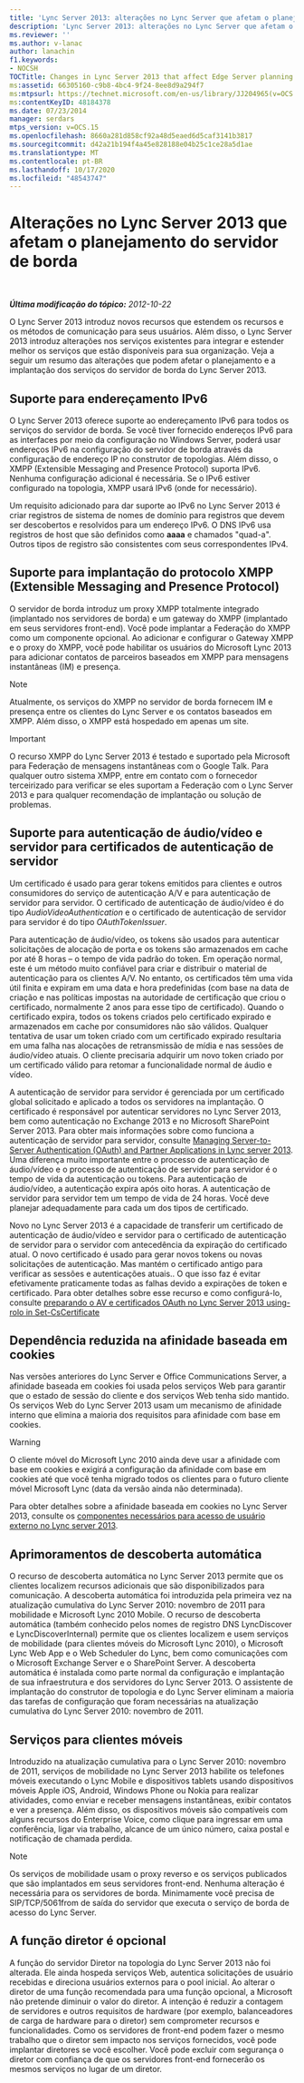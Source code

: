 ```yaml
---
title: 'Lync Server 2013: alterações no Lync Server que afetam o planejamento do servidor de borda'
description: 'Lync Server 2013: alterações no Lync Server que afetam o planejamento do servidor de borda.'
ms.reviewer: ''
ms.author: v-lanac
author: lanachin
f1.keywords:
- NOCSH
TOCTitle: Changes in Lync Server 2013 that affect Edge Server planning
ms:assetid: 66305160-c9b8-4bc4-9f24-8ee8d9a294f7
ms:mtpsurl: https://technet.microsoft.com/en-us/library/JJ204965(v=OCS.15)
ms:contentKeyID: 48184378
ms.date: 07/23/2014
manager: serdars
mtps_version: v=OCS.15
ms.openlocfilehash: 8660a281d858cf92a48d5eaed6d5caf3141b3817
ms.sourcegitcommit: d42a21b194f4a45e828188e04b25c1ce28a5d1ae
ms.translationtype: MT
ms.contentlocale: pt-BR
ms.lasthandoff: 10/17/2020
ms.locfileid: "48543747"
---
```

# <a name="changes-in-lync-server-2013-that-affect-edge-server-planning"></a>Alterações no Lync Server 2013 que afetam o planejamento do servidor de borda

<div data-xmlns="http://www.w3.org/1999/xhtml">

<div class="topic" data-xmlns="http://www.w3.org/1999/xhtml" data-msxsl="urn:schemas-microsoft-com:xslt" data-cs="https://msdn.microsoft.com/">

<div data-asp="https://msdn2.microsoft.com/asp">



</div>

<div id="mainSection">

<div id="mainBody">

<span> </span>

_**Última modificação do tópico:** 2012-10-22_

O Lync Server 2013 introduz novos recursos que estendem os recursos e os métodos de comunicação para seus usuários. Além disso, o Lync Server 2013 introduz alterações nos serviços existentes para integrar e estender melhor os serviços que estão disponíveis para sua organização. Veja a seguir um resumo das alterações que podem afetar o planejamento e a implantação dos serviços do servidor de borda do Lync Server 2013.

<div>

## <a name="support-for-ipv6-addressing"></a>Suporte para endereçamento IPv6

O Lync Server 2013 oferece suporte ao endereçamento IPv6 para todos os serviços do servidor de borda. Se você tiver fornecido endereços IPv6 para as interfaces por meio da configuração no Windows Server, poderá usar endereços IPv6 na configuração do servidor de borda através da configuração de endereço IP no construtor de topologias. Além disso, o XMPP (Extensible Messaging and Presence Protocol) suporta IPv6. Nenhuma configuração adicional é necessária. Se o IPv6 estiver configurado na topologia, XMPP usará IPv6 (onde for necessário).

Um requisito adicionado para dar suporte ao IPv6 no Lync Server 2013 é criar registros de sistema de nomes de domínio para registros que devem ser descobertos e resolvidos para um endereço IPv6. O DNS IPv6 usa registros de host que são definidos como **aaaa** e chamados "quad-a". Outros tipos de registro são consistentes com seus correspondentes IPv4.

</div>

<div>

## <a name="support-for-extensible-messaging-and-presence-protocol-xmpp-deployment"></a>Suporte para implantação do protocolo XMPP (Extensible Messaging and Presence Protocol)

O servidor de borda introduz um proxy XMPP totalmente integrado (implantado nos servidores de borda) e um gateway do XMPP (implantado em seus servidores front-end). Você pode implantar a Federação do XMPP como um componente opcional. Ao adicionar e configurar o Gateway XMPP e o proxy do XMPP, você pode habilitar os usuários do Microsoft Lync 2013 para adicionar contatos de parceiros baseados em XMPP para mensagens instantâneas (IM) e presença.

<div>


> [!NOTE]  
> Atualmente, os serviços do XMPP no servidor de borda fornecem IM e presença entre os clientes do Lync Server e os contatos baseados em XMPP. Além disso, o XMPP está hospedado em apenas um site.



</div>

<div>


> [!IMPORTANT]  
> O recurso XMPP do Lync Server 2013 é testado e suportado pela Microsoft para Federação de mensagens instantâneas com o Google Talk. Para qualquer outro sistema XMPP, entre em contato com o fornecedor terceirizado para verificar se eles suportam a Federação com o Lync Server 2013 e para qualquer recomendação de implantação ou solução de problemas.



</div>

</div>

<div>

## <a name="support-for-rolling-audiovideo-authentication-and-server-to-server-authentication-certificates"></a>Suporte para autenticação de áudio/vídeo e servidor para certificados de autenticação de servidor

Um certificado é usado para gerar tokens emitidos para clientes e outros consumidores do serviço de autenticação A/V e para autenticação de servidor para servidor. O certificado de autenticação de áudio/vídeo é do tipo *AudioVideoAuthentication* e o certificado de autenticação de servidor para servidor é do tipo *OAuthTokenIssuer*.

Para autenticação de áudio/vídeo, os tokens são usados para autenticar solicitações de alocação de porta e os tokens são armazenados em cache por até 8 horas – o tempo de vida padrão do token. Em operação normal, este é um método muito confiável para criar e distribuir o material de autenticação para os clientes A/V. No entanto, os certificados têm uma vida útil finita e expiram em uma data e hora predefinidas (com base na data de criação e nas políticas impostas na autoridade de certificação que criou o certificado, normalmente 2 anos para esse tipo de certificado). Quando o certificado expira, todos os tokens criados pelo certificado expirado e armazenados em cache por consumidores não são válidos. Qualquer tentativa de usar um token criado com um certificado expirado resultaria em uma falha nas alocações de retransmissão de mídia e nas sessões de áudio/vídeo atuais. O cliente precisaria adquirir um novo token criado por um certificado válido para retomar a funcionalidade normal de áudio e vídeo.

A autenticação de servidor para servidor é gerenciada por um certificado global solicitado e aplicado a todos os servidores na implantação. O certificado é responsável por autenticar servidores no Lync Server 2013, bem como autenticação no Exchange 2013 e no Microsoft SharePoint Server 2013. Para obter mais informações sobre como funciona a autenticação de servidor para servidor, consulte [Managing Server-to-Server Authentication (OAuth) and Partner Applications in Lync server 2013](lync-server-2013-managing-server-to-server-authentication-oauth-and-partner-applications.md). Uma diferença muito importante entre o processo de autenticação de áudio/vídeo e o processo de autenticação de servidor para servidor é o tempo de vida da autenticação ou tokens. Para autenticação de áudio/vídeo, a autenticação expira após oito horas. A autenticação de servidor para servidor tem um tempo de vida de 24 horas. Você deve planejar adequadamente para cada um dos tipos de certificado.

Novo no Lync Server 2013 é a capacidade de transferir um certificado de autenticação de áudio/vídeo e servidor para o certificado de autenticação de servidor para o servidor com antecedência da expiração do certificado atual. O novo certificado é usado para gerar novos tokens ou novas solicitações de autenticação. Mas mantém o certificado antigo para verificar as sessões e autenticações atuais.. O que isso faz é evitar efetivamente praticamente todas as falhas devido a expirações de token e certificado. Para obter detalhes sobre esse recurso e como configurá-lo, consulte [preparando o AV e certificados OAuth no Lync Server 2013 using-rolo in Set-CsCertificate](lync-server-2013-staging-av-and-oauth-certificates-using-roll-in-https://docs.microsoft.com/powershell/module/skype/Set-CsCertificate)

</div>

<div>

## <a name="reduced-reliance-on-cookie-based-affinity"></a>Dependência reduzida na afinidade baseada em cookies

Nas versões anteriores do Lync Server e Office Communications Server, a afinidade baseada em cookies foi usada pelos serviços Web para garantir que o estado de sessão do cliente e dos serviços Web tenha sido mantido. Os serviços Web do Lync Server 2013 usam um mecanismo de afinidade interno que elimina a maioria dos requisitos para afinidade com base em cookies.

<div>


> [!WARNING]  
> O cliente móvel do Microsoft Lync 2010 ainda deve usar a afinidade com base em cookies e exigirá a configuração da afinidade com base em cookies até que você tenha migrado todos os clientes para o futuro cliente móvel Microsoft Lync (data da versão ainda não determinada).



</div>

Para obter detalhes sobre a afinidade baseada em cookies no Lync Server 2013, consulte os [componentes necessários para acesso de usuário externo no Lync server 2013](lync-server-2013-components-required-for-external-user-access.md).

</div>

<div>

## <a name="autodiscover-enhancements"></a>Aprimoramentos de descoberta automática

O recurso de descoberta automática no Lync Server 2013 permite que os clientes localizem recursos adicionais que são disponibilizados para comunicação. A descoberta automática foi introduzida pela primeira vez na atualização cumulativa do Lync Server 2010: novembro de 2011 para mobilidade e Microsoft Lync 2010 Mobile. O recurso de descoberta automática (também conhecido pelos nomes de registro DNS LyncDiscover e LyncDiscoverInternal) permite que os clientes localizem e usem serviços de mobilidade (para clientes móveis do Microsoft Lync 2010), o Microsoft Lync Web App e o Web Scheduler do Lync, bem como comunicações com o Microsoft Exchange Server e o SharePoint Server. A descoberta automática é instalada como parte normal da configuração e implantação de sua infraestrutura e dos servidores do Lync Server 2013. O assistente de implantação do construtor de topologia e do Lync Server eliminam a maioria das tarefas de configuração que foram necessárias na atualização cumulativa do Lync Server 2010: novembro de 2011.

</div>

<div>

## <a name="services-for-mobile-clients"></a>Serviços para clientes móveis

Introduzido na atualização cumulativa para o Lync Server 2010: novembro de 2011, serviços de mobilidade no Lync Server 2013 habilite os telefones móveis executando o Lync Mobile e dispositivos tablets usando dispositivos móveis Apple iOS, Android, Windows Phone ou Nokia para realizar atividades, como enviar e receber mensagens instantâneas, exibir contatos e ver a presença. Além disso, os dispositivos móveis são compatíveis com alguns recursos do Enterprise Voice, como clique para ingressar em uma conferência, ligar via trabalho, alcance de um único número, caixa postal e notificação de chamada perdida.

<div>


> [!NOTE]  
> Os serviços de mobilidade usam o proxy reverso e os serviços publicados que são implantados em seus servidores front-end. Nenhuma alteração é necessária para os servidores de borda. Minimamente você precisa de SIP/TCP/5061from de saída do servidor que executa o serviço de borda de acesso do Lync Server.



</div>

</div>

<div>

## <a name="director-role-is-optional"></a>A função diretor é opcional

A função do servidor Diretor na topologia do Lync Server 2013 não foi alterada. Ele ainda hospeda serviços Web, autentica solicitações de usuário recebidas e direciona usuários externos para o pool inicial. Ao alterar o diretor de uma função recomendada para uma função opcional, a Microsoft não pretende diminuir o valor do diretor. A intenção é reduzir a contagem de servidores e outros requisitos de hardware (por exemplo, balanceadores de carga de hardware para o diretor) sem comprometer recursos e funcionalidades. Como os servidores de front-end podem fazer o mesmo trabalho que o diretor sem impacto nos serviços fornecidos, você pode implantar diretores se você escolher. Você pode excluir com segurança o diretor com confiança de que os servidores front-end fornecerão os mesmos serviços no lugar de um diretor.

</div>

</div>

<span> </span>

</div>

</div>

</div>

